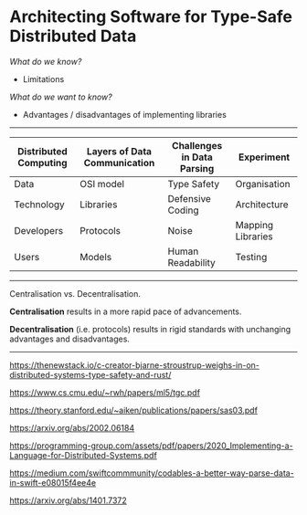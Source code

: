 # Architecting Software for Type-Safe Distributed Data

_What do we know?_

* Limitations

_What do we want to know?_

* Advantages / disadvantages of implementing libraries

----------

| Distributed Computing | Layers of Data Communication | Challenges in Data Parsing | Experiment        |
| --------------------- | ---------------------------- | -------------------------- | ----------------- |
| Data                  | OSI model                    | Type Safety                | Organisation      |
| Technology            | Libraries                    | Defensive Coding           | Architecture      |
| Developers            | Protocols                    | Noise                      | Mapping Libraries |
| Users                 | Models                       | Human Readability          | Testing           |

----------

Centralisation vs. Decentralisation.

**Centralisation** results in a more rapid pace of advancements.

**Decentralisation** (i.e. protocols) results in rigid standards with unchanging advantages and disadvantages.

----------

https://thenewstack.io/c-creator-bjarne-stroustrup-weighs-in-on-distributed-systems-type-safety-and-rust/

https://www.cs.cmu.edu/~rwh/papers/ml5/tgc.pdf

https://theory.stanford.edu/~aiken/publications/papers/sas03.pdf

https://arxiv.org/abs/2002.06184

https://programming-group.com/assets/pdf/papers/2020_Implementing-a-Language-for-Distributed-Systems.pdf

https://medium.com/swiftcommmunity/codables-a-better-way-parse-data-in-swift-e08015f4ee4e

https://arxiv.org/abs/1401.7372
